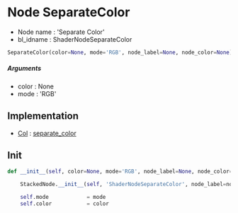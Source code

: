 # Node SeparateColor

- Node name : 'Separate Color'
- bl_idname : ShaderNodeSeparateColor


``` python
SeparateColor(color=None, mode='RGB', node_label=None, node_color=None)
```
##### Arguments

- color : None
- mode : 'RGB'

## Implementation

- [Col](/docs/Shader/Col.md) : [separate_color](/docs/Shader/Col.md#separate_color)

## Init

``` python
def __init__(self, color=None, mode='RGB', node_label=None, node_color=None):

    StackedNode.__init__(self, 'ShaderNodeSeparateColor', node_label=node_label, node_color=node_color)

    self.mode            = mode
    self.color           = color
```
